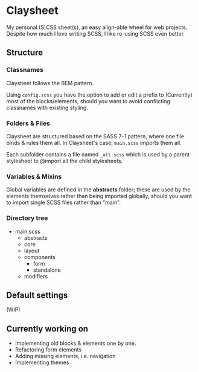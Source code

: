 # Claysheet

My personal (S)CSS sheet(s), an easy align-able wheel for web projects. Despite how much I love writing SCSS, I like re-using  SCSS even better.

## Structure

### Classnames

Claysheet follows the BEM pattern.

Using ``config.scss`` you have the option to add or edit a prefix to (Currently) most of the blocks/elements, should you want to avoid conflicting classnames with existing styling.

### Folders & Files

Claysheet are structured based on the SASS 7-1 pattern, where one file binds & rules them all. In Claysheet's case, ``main.scss`` imports them all.

Each subfolder contains a file named ``_all.scss`` which is used by a parent stylesheet to @import all the child stylesheets.

### Variables & Mixins

Global variables are defined in the **abstracts** folder; these are used by the elements themselves rather than being imported globally, should you want to import single SCSS files rather than "main".

### Directory tree

- main.scss
  - abstracts
  - core
  - layout
  - components
    - form
    - standalone
  - modifiers

## Default settings

(WIP)

## Currently working on

- Implementing old blocks & elements one by one.
- Refactoring form elements
- Adding missing elements, i.e. navigation
- Implementing themes
